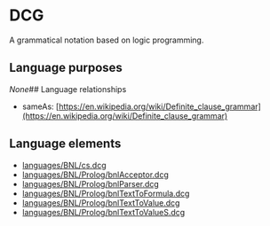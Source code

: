 # DCG
A grammatical notation based on logic programming.
## Language purposes
_None_## Language relationships
* sameAs: [https://en.wikipedia.org/wiki/Definite_clause_grammar](https://en.wikipedia.org/wiki/Definite_clause_grammar)
## Language elements
* [languages/BNL/cs.dcg](../../languages/BNL/cs.dcg)
* [languages/BNL/Prolog/bnlAcceptor.dcg](../../languages/BNL/Prolog/bnlAcceptor.dcg)
* [languages/BNL/Prolog/bnlParser.dcg](../../languages/BNL/Prolog/bnlParser.dcg)
* [languages/BNL/Prolog/bnlTextToFormula.dcg](../../languages/BNL/Prolog/bnlTextToFormula.dcg)
* [languages/BNL/Prolog/bnlTextToValue.dcg](../../languages/BNL/Prolog/bnlTextToValue.dcg)
* [languages/BNL/Prolog/bnlTextToValueS.dcg](../../languages/BNL/Prolog/bnlTextToValueS.dcg)
